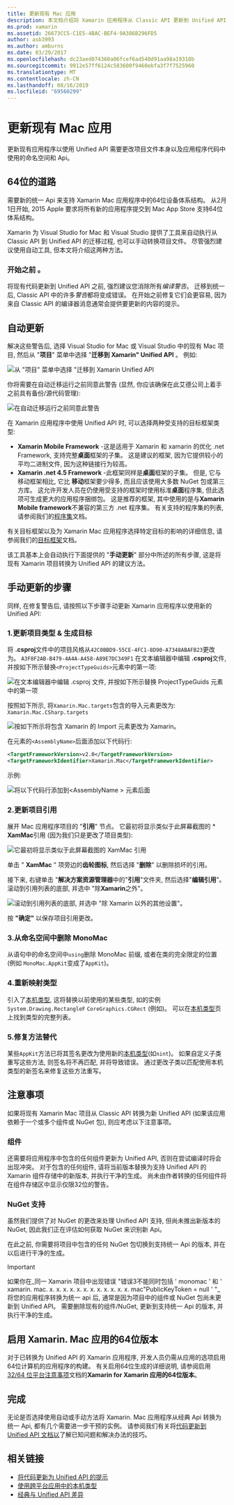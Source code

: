 ```yaml
---
title: 更新现有 Mac 应用
description: 本文档介绍将 Xamarin 应用程序从 Classic API 更新到 Unified API 时必须遵循的步骤。
ms.prod: xamarin
ms.assetid: 26673CC5-C1E5-4BAC-BEF4-9A386B296FD5
author: asb3993
ms.author: amburns
ms.date: 03/29/2017
ms.openlocfilehash: dc23aed074360a06fcef6ad540d91aa98a19318b
ms.sourcegitcommit: 9912e57ff6124c583600f9460ebfa3f7f7525960
ms.translationtype: MT
ms.contentlocale: zh-CN
ms.lasthandoff: 08/16/2019
ms.locfileid: "69560299"
---
```

# <a name="updating-existing-mac-apps"></a>更新现有 Mac 应用

更新现有应用程序以使用 Unified API 需要更改项目文件本身以及应用程序代码中使用的命名空间和 Api。

## <a name="the-road-to-64-bits"></a>64位的道路

需要新的统一 Api 来支持 Xamarin Mac 应用程序中的64位设备体系结构。 从2月1日开始, 2015 Apple 要求将所有新的应用程序提交到 Mac App Store 支持64位体系结构。

Xamarin 为 Visual Studio for Mac 和 Visual Studio 提供了工具来自动执行从 Classic API 到 Unified API 的迁移过程, 也可以手动转换项目文件。 尽管强烈建议使用自动工具, 但本文将介绍这两种方法。

### <a name="before-you-start"></a>开始之前 。

将现有代码更新到 Unified API 之前, 强烈建议您消除所有*编译警告*。 迁移到统一后, Classic API 中的许多*警告*都将变成错误。 在开始之前修复它们会更容易, 因为来自 Classic API 的编译器消息通常会提供要更新的内容的提示。

## <a name="automated-updating"></a>自动更新

解决这些警告后, 选择 Visual Studio for Mac 或 Visual Studio 中的现有 Mac 项目, 然后从 "**项目**" 菜单中选择 "**迁移到 Xamarin" Unified API** 。 例如:

![](updating-mac-apps-images/beta-tool1.png "从 \"项目\" 菜单中选择 \"迁移到 Xamarin Unified API")

你将需要在自动迁移运行之前同意此警告 (显然, 你应该确保在此艾德公司上着手之前具有备份/源代码管理):

![](updating-mac-apps-images/migrate01.png "在自动迁移运行之前同意此警告")

在 Xamarin 应用程序中使用 Unified API 时, 可以选择两种受支持的目标框架类型:

- **Xamarin Mobile Framework** -这是适用于 Xamarin 和 xamarin 的优化 .net Framework, 支持完整**桌面**框架的子集。 这是建议的框架, 因为它提供较小的平均二进制文件, 因为这种链接行为较高。
- **Xamarin .net 4.5 Framework** -此框架同样是**桌面**框架的子集。 但是, 它与移动框架相比, 它比 **移动**框架要少得多, 而且应该使用大多数 NuGet 包或第三方库。 这允许开发人员在仍使用受支持的框架时使用标准**桌面**程序集, 但此选项可生成更大的应用程序捆绑包。 这是推荐的框架, 其中使用的是与**Xamarin Mobile framework**不兼容的第三方 .net 程序集。 有关支持的程序集的列表, 请参阅我们的[程序集](~/cross-platform/internals/available-assemblies.md)文档。

有关目标框架以及为 Xamarin Mac 应用程序选择特定目标的影响的详细信息, 请参阅我们的[目标框架](~/mac/platform/target-framework.md)文档。 

该工具基本上会自动执行下面提供的 "**手动更新**" 部分中所述的所有步骤, 这是将现有 Xamarin 项目转换为 Unified API 的建议方法。

## <a name="steps-to-update-manually"></a>手动更新的步骤

同样, 在修复警告后, 请按照以下步骤手动更新 Xamarin 应用程序以使用新的 Unified API:

### <a name="1-update-project-type--build-target"></a>1.更新项目类型 & 生成目标

将 **.csproj**文件中的项目风格从`42C0BBD9-55CE-4FC1-8D90-A7348ABAFB23`更改为。 `A3F8F2AB-B479-4A4A-A458-A89E7DC349F1` 在文本编辑器中编辑 **.csproj**文件, 并按如下所示替换`<ProjectTypeGuids>`元素中的第一项:

![](updating-mac-apps-images/csproj.png "在文本编辑器中编辑 .csproj 文件, 并按如下所示替换 ProjectTypeGuids 元素中的第一项")

按照如下所示, 将`Xamarin.Mac.targets`包含的导入元素更改为: `Xamarin.Mac.CSharp.targets`

![](updating-mac-apps-images/csproj2.png "按如下所示将包含 Xamarin 的 Import 元素更改为 Xamarin。")

在元素的`<AssemblyName>`后面添加以下代码行:

```xml
<TargetFrameworkVersion>v2.0</TargetFrameworkVersion>
<TargetFrameworkIdentifier>Xamarin.Mac</TargetFrameworkIdentifier>

```

示例:

![将以下代码行添加到\<AssemblyName > 元素后面](updating-mac-apps-images/csproj3.png)

### <a name="2-update-project-references"></a>2.更新项目引用

展开 Mac 应用程序项目的 "**引用**" 节点。 它最初将显示类似于此屏幕截图的 * **XamMac**引用 (因为我们只是更改了项目类型):

![](updating-mac-apps-images/references.png "它最初将显示类似于此屏幕截图的 XamMac 引用")

单击 " **XamMac** " 项旁边的**齿轮图标**, 然后选择 "**删除**" 以删除损坏的引用。

接下来, 右键单击 "**解决方案资源管理器**中的"**引用**"文件夹, 然后选择"**编辑引用**"。 滚动到引用列表的底部, 并选中 "除**Xamarin**之外"。

![](updating-mac-apps-images/references2.png "滚动到引用列表的底部, 并选中 \"除 Xamarin 以外的其他设置\"。")

按 **"确定"** 以保存项目引用更改。

### <a name="3-remove-monomac-from-namespaces"></a>3.从命名空间中删除 MonoMac

从语句中的命名空间中`using`删除 MonoMac 前缀, 或者在类的完全限定的位置 (例如 `MonoMac.AppKit`变成了`AppKit`)。

### <a name="4-remap-types"></a>4.重新映射类型

引入了[本机类型](~/cross-platform/macios/nativetypes.md), 这将替换以前使用的某些类型, 如的实例`System.Drawing.RectangleF` `CoreGraphics.CGRect` (例如)。 可以在[本机类型](~/cross-platform/macios/nativetypes.md)页上找到类型的完整列表。

### <a name="5-fix-method-overrides"></a>5.修复方法替代

某些`AppKit`方法已将其签名更改为使用新的[本机类型](~/cross-platform/macios/nativetypes.md)(如`nint`)。 如果自定义子类重写这些方法, 则签名将不再匹配, 并将导致错误。 通过更改子类以匹配使用本机类型的新签名来修复这些方法重写。 

## <a name="considerations"></a>注意事项

如果将现有 Xamarin Mac 项目从 Classic API 转换为新 Unified API (如果该应用依赖于一个或多个组件或 NuGet 包), 则应考虑以下注意事项。 

### <a name="components"></a>组件

还需要将应用程序中包含的任何组件更新为 Unified API, 否则在尝试编译时将会出现冲突。 对于包含的任何组件, 请将当前版本替换为支持 Unified API 的 Xamarin 组件存储中的新版本, 并执行干净的生成。 尚未由作者转换的任何组件将在组件存储区中显示仅限32位的警告。

### <a name="nuget-support"></a>NuGet 支持

虽然我们提供了对 NuGet 的更改来处理 Unified API 支持, 但尚未推出新版本的 NuGet, 因此我们正在评估如何获取 NuGet 来识别新 Api。 

在此之前, 你需要将项目中包含的任何 NuGet 包切换到支持统一 Api 的版本, 并在以后进行干净的生成。

> [!IMPORTANT]
> 如果你在_同一 Xamarin 项目中出现错误 "错误3不能同时包括 ' monomac ' 和 ' xamarin. mac. x. x. x. x. x. x. x. x. x. x. x. x. mac"PublicKeyToken = null ' "_ 将您的应用程序转换为统一 api 后, 通常是因为项目中的组件或 NuGet 包尚未更新到 Unified API。 需要删除现有的组件/NuGet, 更新到支持统一 Api 的版本, 并执行干净的生成。

## <a name="enabling-64-bit-builds-of-xamarinmac-apps"></a>启用 Xamarin. Mac 应用的64位版本

对于已转换为 Unified API 的 Xamarin 应用程序, 开发人员仍需从应用的选项启用64位计算机的应用程序的构建。 有关启用64位生成的详细说明, 请参阅启用[32/64 位平台注意事项](~/cross-platform/macios/32-and-64/index.md)文档的**Xamarin for Xamarin 应用的64位版本**。
    
## <a name="finishing-up"></a>完成

无论是否选择使用自动或手动方法将 Xamarin. Mac 应用程序从经典 Api 转换为统一 Api, 都有几个需要进一步干预的实例。 请参阅我们有关将[代码更新到 Unified API 文档以](~/cross-platform/macios/unified/updating-tips.md)了解已知问题和解决办法的技巧。

## <a name="related-links"></a>相关链接

- [将代码更新为 Unified API 的提示](~/cross-platform/macios/unified/updating-tips.md)
- [使用跨平台应用中的本机类型](~/cross-platform/macios/native-types-cross-platform.md)
- [经典与 Unified API 差异](https://github.com/xamarin/release-notes-archive/blob/master/release-notes/ios/api_changes/classic-vs-unified-8.6.0/index.md)
